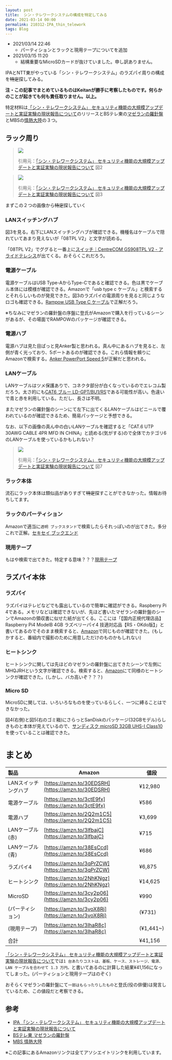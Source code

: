 ```yaml
---
layout: post
title:  シン・テレワークシステムの構成を特定してみる
date: 2021-03-14 00:00
permalink: 210312-IPA_thin_telework
tags: Blog
---
```


 - 2021/03/14 22:46
    - パーティションとラックと現用テープについてを追加
 - 2021/03/15 11:20
    - 結構重要なMicroSDカードが抜けていました。申し訳ありません。

IPAとNTT東がやっている「シン・テレワークシステム」のラズパイ周りの構成を~~特定~~探してみる。

**注・この記事でまとめているものはKeitanが勝手に考察したものです。何らかのことが起きても何も責任取りません。以上。**

特定材料は[「シン・テレワークシステム」 セキュリティ機能の大規模アップデートと実証実験の現状報告について](https://telework.cyber.ipa.go.jp/news/20200514/)のリリースとBSテレ東の[マゼランの羅針盤](https://www.tv-tokyo.co.jp/broad_bstvtokyo/program/detail/202102/23323_202102262100.html)とMBSの[情熱大陸](https://www.mbs.jp/jounetsu/2021/02_07.shtml)の３つ。

## ラック周り
> <img class="post-img" src="assets/images/img1FD.jpg">
>
> 引用元：[「シン・テレワークシステム」 セキュリティ機能の大規模アップデートと実証実験の現状報告について](https://telework.cyber.ipa.go.jp/news/20200514/) 図2

> <img class="post-img" src="assets/images/img200.jpg">
>
> 引用元：[「シン・テレワークシステム」 セキュリティ機能の大規模アップデートと実証実験の現状報告について](https://telework.cyber.ipa.go.jp/news/20200514/) 図3

まずこの２つの画像から~~特定~~探していく

### LANスイッチングハブ
図3を見る。右下にLANスイッチングハブが確認できる。機種名はケーブルで隠れていてあまり見えないが「08TPL V2」と文字が読める。

「08TPL V2」でググると一番上に[スイッチ｜CentreCOM GS908TPL V2 - アライドテレシス](https://www.allied-telesis.co.jp/products/list/switch/gs908tplv2/catalog.html)が出てくる。おそらくこれだろう。

### 電源ケーブル
電源ケーブルはUSB Type-AからType-Cであると確認できる。色は黒でケーブル本体には模様が確認できる。Amazonで「usb type c ケーブル」と検索するとそれらしいものが発見できた。図3のラズパイの電源周りを見ると同じようなロゴも確認できる。[Rampow USB Type C ケーブル](https://amzn.to/3ctE9fx)で正解だろう。

※ちなみにマゼランの羅針盤の序盤に登氏がAmazonで購入を行っているシーンがあるが、その場面でRAMPOWのパッケージが確認できる。

### 電源ハブ
電源ハブは見た目ぱっと見Anker製と思われる。真ん中にあるハブを見ると、左側が青く光っており、5ポートあるのが確認できる。これら情報を頼りにAmazonで検索する。[Anker PowerPort Speed 5](https://amzn.to/2Q2m1C5)が正解だと思われる。

### LANケーブル
LANケーブルはツメ保護ありで、コネクタ部分が白くなっているのでエレコム製だろう。太さ的にも[CAT6 ブルー LD-GPT/BU1/RS](https://amzn.to/38EsCcd)である可能性が高い。色違いで青と赤を利用している。ただし、長さは不明。

またマゼランの羅針盤のシーンにて左下に出てくるLANケーブルはビニールで覆われているのが確認できるため、簡易パッケージと予想できる。

なお、以下の画像の真ん中の白いLANケーブルを確認すると「CAT.6 UTP 30AWG CABLE 4PR MFD IN CHINA」と読める(気がする)ので全体でカテゴリ6のLANケーブルを使っているかもしれない？

> <img class="post-img" src="assets/images/img209.jpg">
>
> 引用元：[「シン・テレワークシステム」 セキュリティ機能の大規模アップデートと実証実験の現状報告について](https://telework.cyber.ipa.go.jp/news/20200514/) 図7

### ラック本体
流石にラック本体は類似品がありすぎて~~特定~~探すことができなかった。情報お待ちしてます。

### ラックのパーティション
Amazonで適当に`透明 ブックスタンド`で検索したらそれっぽいのが出てきた。多分これで正解。[セキセイ ブックエンド](https://amzn.to/3voX8Ri)

### 現用テープ
もはや検索で出てきた。特定する意味？？？[現用テープ](https://amzn.to/3lhaR8c)

## ラズパイ本体
### ラズパイ
ラズパイはテレビなどでも露出しているので簡単に確認ができる。Raspberry Pi 4である。メモリなどは確認できないが、先ほど書いたマゼランの羅針盤のシーンでAmazonの領収書に似せた紙が出てくる。ここには「【国内正規代理店品】Raspberry Pi4 ModelB 4GB ラズベリーパイ4 技適対応品【RS・OKdo版】」と書いてあるのでそのまま検索すると、[Amazon](https://amzn.to/3qPrZCW)で同じものが確認できた。(もしかすると、番組内で撮影のために用意しただけのものかもしれない)

### ヒートシンク
ヒートシンクに関しては先ほどのマゼランの羅針盤に出てきたシーンで左側にMHQJRHという文字が確認できる。検索すると、[Amazon](https://amzn.to/2NhKNgz)にて同様のヒートシンクが確認できた。(しかし、バカ高いぞ？？？)

### Micro SD
MicroSDに関しては、いろいろなものを使っているらしく、一つに縛ることはできなかった。

図4(右側)と図5(右のゴミ箱)にさらっとSanDiskのパッケージ(32GBモデル)らしきものと本体が見えているので、[サンディスク microSD 32GB UHS-I Class10](https://amzn.to/3cy2p06)を使っていることは確認できた。

# まとめ

| 製品            | Amazon                                             | 値段    |
|:---------------|----------------------------------------------------|--------|
|LANスイッチングハブ|[https://amzn.to/30EDSRH](https://amzn.to/30EDSRH)  |¥12,980 |
|電源ケーブル       |[https://amzn.to/3ctE9fx](https://amzn.to/3ctE9fx) |¥586    |
|電源ハブ         |[https://amzn.to/2Q2m1C5](https://amzn.to/2Q2m1C5)  |¥3,699  |
|LANケーブル(赤)   |[https://amzn.to/3lfbajC](https://amzn.to/3lfbajC)  |¥715   |
|LANケーブル(青)   |[https://amzn.to/38EsCcd](https://amzn.to/38EsCcd)  | ¥686   |
|ラズパイ4        |[https://amzn.to/3qPrZCW](https://amzn.to/3qPrZCW)  | ¥6,875 |
|ヒートシンク      |[https://amzn.to/2NhKNgz](https://amzn.to/2NhKNgz)  | ¥14,625|
|MicroSD         |[https://amzn.to/3cy2p06](https://amzn.to/3cy2p06)  |¥990    |
|(パーティション)    |[https://amzn.to/3voX8Ri](https://amzn.to/3voX8Ri)  | (¥731)   |
|(現用テープ)       |[https://amzn.to/3lhaR8c](https://amzn.to/3lhaR8c)  | (¥1,441~) |
|合計            |                                                    |¥41,156  |

[「シン・テレワークシステム」 セキュリティ機能の大規模アップデートと実証実験の現状報告について](https://telework.cyber.ipa.go.jp/news/20200514/)では`1 台あたりコストは、基板、ケース、ストレージ、電源、LAN ケーブルを合わせて 1.3 万円。`と書いてあるのに計算した結果¥41,156になってしまった。(パーティションと現用テープはのぞく)

おそらくマゼランの羅針盤にて`一部はもらったりしたもの`と登氏(役の俳優)は発言しているため、この値段だと考察できる。

## 参考
 - [IPA 「シン・テレワークシステム」 セキュリティ機能の大規模アップデートと実証実験の現状報告について](https://telework.cyber.ipa.go.jp/news/20200514/)
 - [BSテレ東 マゼランの羅針盤](https://www.tv-tokyo.co.jp/broad_bstvtokyo/program/detail/202102/23323_202102262100.html)
 - [MBS 情熱大陸](https://www.mbs.jp/jounetsu/2021/02_07.shtml)

※この記事にあるAmazonリンクは全てアソシエイトリンクを利用しています。